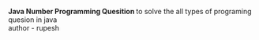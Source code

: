 <b>Java Number Programming Quesition </b>
to solve the all types of programing quesion in java
<br>
author - rupesh
